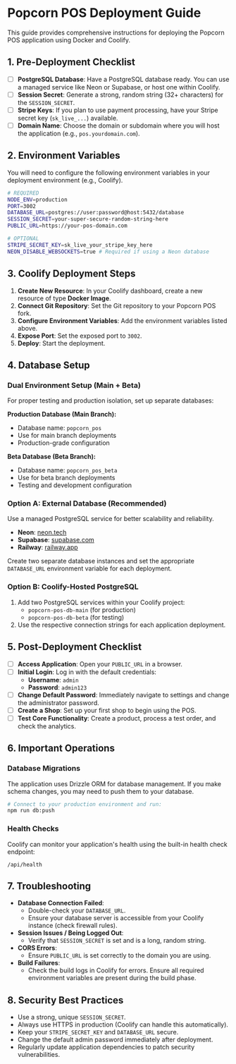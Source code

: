 # Popcorn POS Deployment Guide

This guide provides comprehensive instructions for deploying the Popcorn POS application using Docker and Coolify.

## 1. Pre-Deployment Checklist

- [ ] **PostgreSQL Database**: Have a PostgreSQL database ready. You can use a managed service like Neon or Supabase, or host one within Coolify.
- [ ] **Session Secret**: Generate a strong, random string (32+ characters) for the `SESSION_SECRET`.
- [ ] **Stripe Keys**: If you plan to use payment processing, have your Stripe secret key (`sk_live_...`) available.
- [ ] **Domain Name**: Choose the domain or subdomain where you will host the application (e.g., `pos.yourdomain.com`).

## 2. Environment Variables

You will need to configure the following environment variables in your deployment environment (e.g., Coolify).

```bash
# REQUIRED
NODE_ENV=production
PORT=3002
DATABASE_URL=postgres://user:password@host:5432/database
SESSION_SECRET=your-super-secure-random-string-here
PUBLIC_URL=https://your-pos-domain.com

# OPTIONAL
STRIPE_SECRET_KEY=sk_live_your_stripe_key_here
NEON_DISABLE_WEBSOCKETS=true # Required if using a Neon database
```

## 3. Coolify Deployment Steps

1.  **Create New Resource**: In your Coolify dashboard, create a new resource of type **Docker Image**.
2.  **Connect Git Repository**: Set the Git repository to your Popcorn POS fork.
3.  **Configure Environment Variables**: Add the environment variables listed above.
4.  **Expose Port**: Set the exposed port to `3002`.
5.  **Deploy**: Start the deployment.

## 4. Database Setup

### Dual Environment Setup (Main + Beta)

For proper testing and production isolation, set up separate databases:

**Production Database (Main Branch):**
- Database name: `popcorn_pos`
- Use for main branch deployments
- Production-grade configuration

**Beta Database (Beta Branch):**
- Database name: `popcorn_pos_beta`
- Use for beta branch deployments
- Testing and development configuration

### Option A: External Database (Recommended)

Use a managed PostgreSQL service for better scalability and reliability.
*   **Neon**: [neon.tech](https://neon.tech)
*   **Supabase**: [supabase.com](https://supabase.com)
*   **Railway**: [railway.app](https://railway.app)

Create two separate database instances and set the appropriate `DATABASE_URL` environment variable for each deployment.

### Option B: Coolify-Hosted PostgreSQL

1.  Add two PostgreSQL services within your Coolify project:
    - `popcorn-pos-db-main` (for production)
    - `popcorn-pos-db-beta` (for testing)
2.  Use the respective connection strings for each application deployment.

## 5. Post-Deployment Checklist

- [ ] **Access Application**: Open your `PUBLIC_URL` in a browser.
- [ ] **Initial Login**: Log in with the default credentials:
    *   **Username**: `admin`
    *   **Password**: `admin123`
- [ ] **Change Default Password**: Immediately navigate to settings and change the administrator password.
- [ ] **Create a Shop**: Set up your first shop to begin using the POS.
- [ ] **Test Core Functionality**: Create a product, process a test order, and check the analytics.

## 6. Important Operations

### Database Migrations

The application uses Drizzle ORM for database management. If you make schema changes, you may need to push them to your database.

```bash
# Connect to your production environment and run:
npm run db:push
```

### Health Checks

Coolify can monitor your application's health using the built-in health check endpoint:

`/api/health`

## 7. Troubleshooting

*   **Database Connection Failed**:
    *   Double-check your `DATABASE_URL`.
    *   Ensure your database server is accessible from your Coolify instance (check firewall rules).
*   **Session Issues / Being Logged Out**:
    *   Verify that `SESSION_SECRET` is set and is a long, random string.
*   **CORS Errors**:
    *   Ensure `PUBLIC_URL` is set correctly to the domain you are using.
*   **Build Failures**:
    *   Check the build logs in Coolify for errors. Ensure all required environment variables are present during the build phase.

## 8. Security Best Practices

*   Use a strong, unique `SESSION_SECRET`.
*   Always use HTTPS in production (Coolify can handle this automatically).
*   Keep your `STRIPE_SECRET_KEY` and `DATABASE_URL` secure.
*   Change the default admin password immediately after deployment.
*   Regularly update application dependencies to patch security vulnerabilities.
